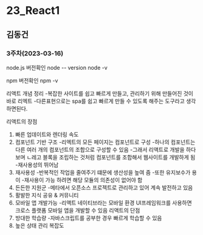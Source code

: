# 23_React1
## 김동건
### 3주차(2023-03-16)
node.js 버전확인
  node -- version
  node -v

npm 버전확인
  npm -v

리액트 개념 정리
  -복잡한 사이트를 쉽고 빠르게 만들고, 관리하기 위해 만들어진 것이 바로 리엑트
  -다른표현으로는 spa를 쉽고 빠르게 만들 수 있도록 해주는 도구라고 생각하면된다.

리액트의 장점
  1. 빠른 업데이트와 렌더링 속도
  2. 컴포넌트 기반 구조
    -리엑트의 모든 페이지는 컴포넌트로 구성
    -하나의 컴포넌트는 다른 여러 개의 컴포넌트의 조합으로 구성할 수 있음
    -그래서 리액트로 개발을 하다 보며 ㄴ레고 블록을 조립하는 것처럼 컴포넌트를 조합해서 웹사이트를 개발하게 됨
    -재사용성의 뛰어남
  3. 재사용성
    -반복적인 작업을 줄여주기 떄문에 생산성을 높여 줌
    -또한 유지보수가 용이
    -재사용이 가능 하려면 해당 모듈의 의존성이 없어야 함
  4. 든든한 지원군
    -메타에서 오픈소스 프로젝트로 관리하고 있어 계속 발전하고 있음
  5. 활발한 지식 공유 & 커뮤니티
  6. 모바일 앱 개발가능
    -리액트 네이티브라는 모바일 환경 UI프레임워크를 사용하면 크로스 플랫폼 모바일 앱을 개발할 수 있음
리액트의 단점
  1. 방대한 학습량
    -자바스크립트를 공부한 경우 빠르게 학습할 수 있음
  2. 높은 상태 관리 복잡도